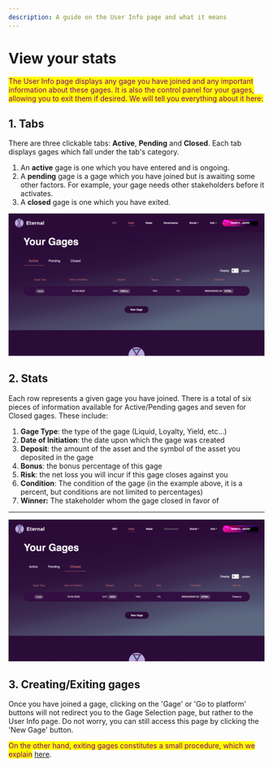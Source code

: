 ```yaml
---
description: A guide on the User Info page and what it means
---
```


# View your stats

<mark style="color:purple;">The User Info page displays any gage you have joined and any important information about these gages. It is also the control panel for your gages, allowing you to exit them if desired. We will tell you everything about it here:</mark>

## 1. Tabs

There are three clickable tabs: **Active**, **Pending** and **Closed**. Each tab displays gages which fall under the tab's category.&#x20;

1. An **active** gage is one which you have entered and is ongoing.&#x20;
2. A **pending** gage is a gage which you have joined but is awaiting some other factors. For example, your gage needs other stakeholders before it activates.&#x20;
3. A **closed** gage is one which you have exited.&#x20;

![Active gages displayed on the User Info page of the Eternal Finance platform.](<../../.gitbook/assets/Screenshot 2022-03-24 at 10.17.29.png>)

## 2. Stats

Each row represents a given gage you have joined. There is a total of six pieces of information available for Active/Pending gages and seven for Closed gages. These include:

1. **Gage Type**: the type of the gage (Liquid, Loyalty, Yield, etc...)
2. **Date of Initiation**: the date upon which the gage was created
3. **Deposit**: the amount of the asset and the symbol of the asset you deposited in the gage
4. **Bonus**: the bonus percentage of this gage
5. **Risk**: the net loss you will incur if this gage closes against you
6. **Condition**: The condition of the gage (in the example above, it is a percent, but conditions are not limited to percentages)
7. **Winner:** The stakeholder whom the gage closed in favor of

****

![Closed gages displayed on the User Info page of the Eternal Finance platform](<../../.gitbook/assets/Screenshot 2022-03-19 at 14.29.53.png>)

## 3. Creating/Exiting gages

Once you have joined a gage, clicking on the 'Gage' or 'Go to platform' buttons will not redirect you to the Gage Selection page, but rather to the User Info page. Do not worry, you can still access this page by clicking the 'New Gage' button.&#x20;

<mark style="color:purple;">On the other hand, exiting gages constitutes a small procedure, which we explain</mark> [here](exit-a-gage.md).
